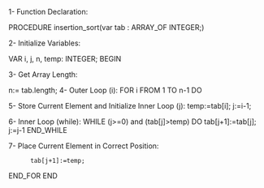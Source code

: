 1- Function Declaration:

PROCEDURE insertion_sort(var tab : ARRAY_OF INTEGER;)

2- Initialize Variables:

VAR i, j, n, temp: INTEGER; BEGIN

3- Get Array Length:

n:= tab.length;
4- Outer Loop (i):
FOR i FROM 1 TO n-1 DO

5- Store Current Element and Initialize Inner Loop (j):
temp:=tab[i]; j:=i-1;

6- Inner Loop (while):
WHILE (j>=0) and (tab[j]>temp) DO tab[j+1]:=tab[j]; j:=j-1 END_WHILE

7- Place Current Element in Correct Position:

          tab[j+1]:=temp;
END_FOR
END
